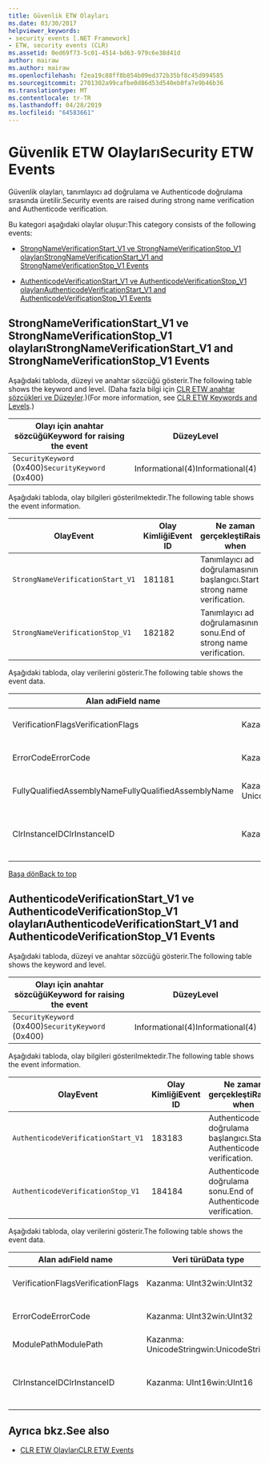 ```yaml
---
title: Güvenlik ETW Olayları
ms.date: 03/30/2017
helpviewer_keywords:
- security events [.NET Framework]
- ETW, security events (CLR)
ms.assetid: 0ed69f73-5c01-4514-bd63-979c6e38d41d
author: mairaw
ms.author: mairaw
ms.openlocfilehash: f2ea19c88ff8b854b09ed372b35bf8c45d994585
ms.sourcegitcommit: 2701302a99cafbe0d86d53d540eb0fa7e9b46b36
ms.translationtype: MT
ms.contentlocale: tr-TR
ms.lasthandoff: 04/28/2019
ms.locfileid: "64583661"
---
```

# <a name="security-etw-events"></a><span data-ttu-id="753fe-102">Güvenlik ETW Olayları</span><span class="sxs-lookup"><span data-stu-id="753fe-102">Security ETW Events</span></span>
<a name="top"></a> <span data-ttu-id="753fe-103">Güvenlik olayları, tanımlayıcı ad doğrulama ve Authenticode doğrulama sırasında üretilir.</span><span class="sxs-lookup"><span data-stu-id="753fe-103">Security events are raised during strong name verification and Authenticode verification.</span></span>  
  
 <span data-ttu-id="753fe-104">Bu kategori aşağıdaki olaylar oluşur:</span><span class="sxs-lookup"><span data-stu-id="753fe-104">This category consists of the following events:</span></span>  
  
- [<span data-ttu-id="753fe-105">StrongNameVerificationStart_V1 ve StrongNameVerificationStop_V1 olayları</span><span class="sxs-lookup"><span data-stu-id="753fe-105">StrongNameVerificationStart_V1 and StrongNameVerificationStop_V1 Events</span></span>](#strongnameverificationstart_v1_and_strongnameverificationstop_v1_events)  
  
- [<span data-ttu-id="753fe-106">AuthenticodeVerificationStart_V1 ve AuthenticodeVerificationStop_V1 olayları</span><span class="sxs-lookup"><span data-stu-id="753fe-106">AuthenticodeVerificationStart_V1 and AuthenticodeVerificationStop_V1 Events</span></span>](#authenticodeverificationstart_v1_and_authenticodeverificationstop_v1_events)  
  
<a name="strongnameverificationstart_v1_and_strongnameverificationstop_v1_events"></a>   
## <a name="strongnameverificationstartv1-and-strongnameverificationstopv1-events"></a><span data-ttu-id="753fe-107">StrongNameVerificationStart_V1 ve StrongNameVerificationStop_V1 olayları</span><span class="sxs-lookup"><span data-stu-id="753fe-107">StrongNameVerificationStart_V1 and StrongNameVerificationStop_V1 Events</span></span>  
 <span data-ttu-id="753fe-108">Aşağıdaki tabloda, düzeyi ve anahtar sözcüğü gösterir.</span><span class="sxs-lookup"><span data-stu-id="753fe-108">The following table shows the keyword and level.</span></span> <span data-ttu-id="753fe-109">(Daha fazla bilgi için [CLR ETW anahtar sözcükleri ve Düzeyler](../../../docs/framework/performance/clr-etw-keywords-and-levels.md).)</span><span class="sxs-lookup"><span data-stu-id="753fe-109">(For more information, see [CLR ETW Keywords and Levels](../../../docs/framework/performance/clr-etw-keywords-and-levels.md).)</span></span>  
  
|<span data-ttu-id="753fe-110">Olayı için anahtar sözcüğü</span><span class="sxs-lookup"><span data-stu-id="753fe-110">Keyword for raising the event</span></span>|<span data-ttu-id="753fe-111">Düzey</span><span class="sxs-lookup"><span data-stu-id="753fe-111">Level</span></span>|  
|-----------------------------------|-----------|  
|<span data-ttu-id="753fe-112">`SecurityKeyword` (0x400)</span><span class="sxs-lookup"><span data-stu-id="753fe-112">`SecurityKeyword` (0x400)</span></span>|<span data-ttu-id="753fe-113">Informational(4)</span><span class="sxs-lookup"><span data-stu-id="753fe-113">Informational(4)</span></span>|  
  
 <span data-ttu-id="753fe-114">Aşağıdaki tabloda, olay bilgileri gösterilmektedir.</span><span class="sxs-lookup"><span data-stu-id="753fe-114">The following table shows the event information.</span></span>  
  
|<span data-ttu-id="753fe-115">Olay</span><span class="sxs-lookup"><span data-stu-id="753fe-115">Event</span></span>|<span data-ttu-id="753fe-116">Olay Kimliği</span><span class="sxs-lookup"><span data-stu-id="753fe-116">Event ID</span></span>|<span data-ttu-id="753fe-117">Ne zaman gerçekleşti</span><span class="sxs-lookup"><span data-stu-id="753fe-117">Raised when</span></span>|  
|-----------|--------------|-----------------|  
|`StrongNameVerificationStart_V1`|<span data-ttu-id="753fe-118">181</span><span class="sxs-lookup"><span data-stu-id="753fe-118">181</span></span>|<span data-ttu-id="753fe-119">Tanımlayıcı ad doğrulamasının başlangıcı.</span><span class="sxs-lookup"><span data-stu-id="753fe-119">Start of strong name verification.</span></span>|  
|`StrongNameVerificationStop_V1`|<span data-ttu-id="753fe-120">182</span><span class="sxs-lookup"><span data-stu-id="753fe-120">182</span></span>|<span data-ttu-id="753fe-121">Tanımlayıcı ad doğrulamasının sonu.</span><span class="sxs-lookup"><span data-stu-id="753fe-121">End of strong name verification.</span></span>|  
  
 <span data-ttu-id="753fe-122">Aşağıdaki tabloda, olay verilerini gösterir.</span><span class="sxs-lookup"><span data-stu-id="753fe-122">The following table shows the event data.</span></span>  
  
|<span data-ttu-id="753fe-123">Alan adı</span><span class="sxs-lookup"><span data-stu-id="753fe-123">Field name</span></span>|<span data-ttu-id="753fe-124">Veri türü</span><span class="sxs-lookup"><span data-stu-id="753fe-124">Data type</span></span>|<span data-ttu-id="753fe-125">Açıklama</span><span class="sxs-lookup"><span data-stu-id="753fe-125">Description</span></span>|  
|----------------|---------------|-----------------|  
|<span data-ttu-id="753fe-126">VerificationFlags</span><span class="sxs-lookup"><span data-stu-id="753fe-126">VerificationFlags</span></span>|<span data-ttu-id="753fe-127">Kazanma: UInt32</span><span class="sxs-lookup"><span data-stu-id="753fe-127">win:UInt32</span></span>|<span data-ttu-id="753fe-128">Doğrulama bayraklar.</span><span class="sxs-lookup"><span data-stu-id="753fe-128">The verification flags.</span></span>|  
|<span data-ttu-id="753fe-129">ErrorCode</span><span class="sxs-lookup"><span data-stu-id="753fe-129">ErrorCode</span></span>|<span data-ttu-id="753fe-130">Kazanma: UInt32</span><span class="sxs-lookup"><span data-stu-id="753fe-130">win:UInt32</span></span>|<span data-ttu-id="753fe-131">HResult hata kodu.</span><span class="sxs-lookup"><span data-stu-id="753fe-131">The HResult error code.</span></span>|  
|<span data-ttu-id="753fe-132">FullyQualifiedAssemblyName</span><span class="sxs-lookup"><span data-stu-id="753fe-132">FullyQualifiedAssemblyName</span></span>|<span data-ttu-id="753fe-133">Kazanma: UnicodeString</span><span class="sxs-lookup"><span data-stu-id="753fe-133">win:UnicodeString</span></span>|<span data-ttu-id="753fe-134">Tam derleme adı.</span><span class="sxs-lookup"><span data-stu-id="753fe-134">The fully qualified assembly name.</span></span>|  
|<span data-ttu-id="753fe-135">ClrInstanceID</span><span class="sxs-lookup"><span data-stu-id="753fe-135">ClrInstanceID</span></span>|<span data-ttu-id="753fe-136">Kazanma: UInt16</span><span class="sxs-lookup"><span data-stu-id="753fe-136">win:UInt16</span></span>|<span data-ttu-id="753fe-137">CLR veya CoreCLR örneği için benzersiz kimlik.</span><span class="sxs-lookup"><span data-stu-id="753fe-137">Unique ID for the instance of CLR or CoreCLR.</span></span>|  
  
 [<span data-ttu-id="753fe-138">Başa dön</span><span class="sxs-lookup"><span data-stu-id="753fe-138">Back to top</span></span>](#top)  
  
<a name="authenticodeverificationstart_v1_and_authenticodeverificationstop_v1_events"></a>   
## <a name="authenticodeverificationstartv1-and-authenticodeverificationstopv1-events"></a><span data-ttu-id="753fe-139">AuthenticodeVerificationStart_V1 ve AuthenticodeVerificationStop_V1 olayları</span><span class="sxs-lookup"><span data-stu-id="753fe-139">AuthenticodeVerificationStart_V1 and AuthenticodeVerificationStop_V1 Events</span></span>  
 <span data-ttu-id="753fe-140">Aşağıdaki tabloda, düzeyi ve anahtar sözcüğü gösterir.</span><span class="sxs-lookup"><span data-stu-id="753fe-140">The following table shows the keyword and level.</span></span>  
  
|<span data-ttu-id="753fe-141">Olayı için anahtar sözcüğü</span><span class="sxs-lookup"><span data-stu-id="753fe-141">Keyword for raising the event</span></span>|<span data-ttu-id="753fe-142">Düzey</span><span class="sxs-lookup"><span data-stu-id="753fe-142">Level</span></span>|  
|-----------------------------------|-----------|  
|<span data-ttu-id="753fe-143">`SecurityKeyword` (0x400)</span><span class="sxs-lookup"><span data-stu-id="753fe-143">`SecurityKeyword` (0x400)</span></span>|<span data-ttu-id="753fe-144">Informational(4)</span><span class="sxs-lookup"><span data-stu-id="753fe-144">Informational(4)</span></span>|  
  
 <span data-ttu-id="753fe-145">Aşağıdaki tabloda, olay bilgileri gösterilmektedir.</span><span class="sxs-lookup"><span data-stu-id="753fe-145">The following table shows the event information.</span></span>  
  
|<span data-ttu-id="753fe-146">Olay</span><span class="sxs-lookup"><span data-stu-id="753fe-146">Event</span></span>|<span data-ttu-id="753fe-147">Olay Kimliği</span><span class="sxs-lookup"><span data-stu-id="753fe-147">Event ID</span></span>|<span data-ttu-id="753fe-148">Ne zaman gerçekleşti</span><span class="sxs-lookup"><span data-stu-id="753fe-148">Raised when</span></span>|  
|-----------|--------------|-----------------|  
|`AuthenticodeVerificationStart_V1`|<span data-ttu-id="753fe-149">183</span><span class="sxs-lookup"><span data-stu-id="753fe-149">183</span></span>|<span data-ttu-id="753fe-150">Authenticode doğrulama başlangıcı.</span><span class="sxs-lookup"><span data-stu-id="753fe-150">Start of Authenticode verification.</span></span>|  
|`AuthenticodeVerificationStop_V1`|<span data-ttu-id="753fe-151">184</span><span class="sxs-lookup"><span data-stu-id="753fe-151">184</span></span>|<span data-ttu-id="753fe-152">Authenticode doğrulama sonu.</span><span class="sxs-lookup"><span data-stu-id="753fe-152">End of Authenticode verification.</span></span>|  
  
 <span data-ttu-id="753fe-153">Aşağıdaki tabloda, olay verilerini gösterir.</span><span class="sxs-lookup"><span data-stu-id="753fe-153">The following table shows the event data.</span></span>  
  
|<span data-ttu-id="753fe-154">Alan adı</span><span class="sxs-lookup"><span data-stu-id="753fe-154">Field name</span></span>|<span data-ttu-id="753fe-155">Veri türü</span><span class="sxs-lookup"><span data-stu-id="753fe-155">Data type</span></span>|<span data-ttu-id="753fe-156">Açıklama</span><span class="sxs-lookup"><span data-stu-id="753fe-156">Description</span></span>|  
|----------------|---------------|-----------------|  
|<span data-ttu-id="753fe-157">VerificationFlags</span><span class="sxs-lookup"><span data-stu-id="753fe-157">VerificationFlags</span></span>|<span data-ttu-id="753fe-158">Kazanma: UInt32</span><span class="sxs-lookup"><span data-stu-id="753fe-158">win:UInt32</span></span>|<span data-ttu-id="753fe-159">Doğrulama bayraklar.</span><span class="sxs-lookup"><span data-stu-id="753fe-159">The verification flags.</span></span>|  
|<span data-ttu-id="753fe-160">ErrorCode</span><span class="sxs-lookup"><span data-stu-id="753fe-160">ErrorCode</span></span>|<span data-ttu-id="753fe-161">Kazanma: UInt32</span><span class="sxs-lookup"><span data-stu-id="753fe-161">win:UInt32</span></span>|<span data-ttu-id="753fe-162">HResult hata kodu.</span><span class="sxs-lookup"><span data-stu-id="753fe-162">The HResult error code.</span></span>|  
|<span data-ttu-id="753fe-163">ModulePath</span><span class="sxs-lookup"><span data-stu-id="753fe-163">ModulePath</span></span>|<span data-ttu-id="753fe-164">Kazanma: UnicodeString</span><span class="sxs-lookup"><span data-stu-id="753fe-164">win:UnicodeString</span></span>|<span data-ttu-id="753fe-165">Modül yolu.</span><span class="sxs-lookup"><span data-stu-id="753fe-165">The module path.</span></span>|  
|<span data-ttu-id="753fe-166">ClrInstanceID</span><span class="sxs-lookup"><span data-stu-id="753fe-166">ClrInstanceID</span></span>|<span data-ttu-id="753fe-167">Kazanma: UInt16</span><span class="sxs-lookup"><span data-stu-id="753fe-167">win:UInt16</span></span>|<span data-ttu-id="753fe-168">CLR veya CoreCLR örneği için benzersiz kimlik.</span><span class="sxs-lookup"><span data-stu-id="753fe-168">Unique ID for the instance of CLR or CoreCLR.</span></span>|  
  
## <a name="see-also"></a><span data-ttu-id="753fe-169">Ayrıca bkz.</span><span class="sxs-lookup"><span data-stu-id="753fe-169">See also</span></span>

- [<span data-ttu-id="753fe-170">CLR ETW Olayları</span><span class="sxs-lookup"><span data-stu-id="753fe-170">CLR ETW Events</span></span>](../../../docs/framework/performance/clr-etw-events.md)
